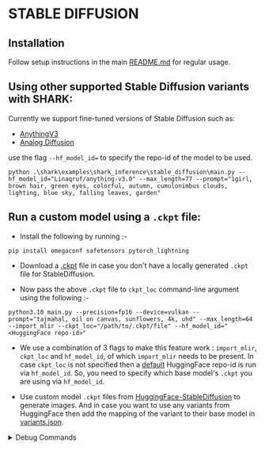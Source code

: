 # STABLE DIFFUSION

## Installation

Follow setup instructions in the main [README.md](https://github.com/nod-ai/SHARK#readme) for regular usage. 

 
## Using other supported Stable Diffusion variants with SHARK:

Currently we support fine-tuned versions of Stable Diffusion such as:
- [AnythingV3](https://huggingface.co/Linaqruf/anything-v3.0)
- [Analog Diffusion](https://huggingface.co/wavymulder/Analog-Diffusion)

use the flag `--hf_model_id=` to specify the repo-id of the model to be used.

```shell
python .\shark\examples\shark_inference\stable_diffusion\main.py --hf_model_id="Linaqruf/anything-v3.0" --max_length=77 --prompt="1girl, brown hair, green eyes, colorful, autumn, cumulonimbus clouds, lighting, blue sky, falling leaves, garden"
```

## Run a custom model using a `.ckpt` file:
* Install the following by running :-
```shell
pip install omegaconf safetensors pytorch_lightning
```
* Download a [.ckpt](https://huggingface.co/andite/anything-v4.0/resolve/main/anything-v4.0-pruned-fp32.ckpt) file in case you don't have a locally generated `.ckpt` file for StableDiffusion.

* Now pass the above `.ckpt` file to `ckpt_loc` command-line argument using the following :-
```shell
python3.10 main.py --precision=fp16 --device=vulkan --prompt="tajmahal, oil on canvas, sunflowers, 4k, uhd" --max_length=64 --import_mlir --ckpt_loc="/path/to/.ckpt/file" --hf_model_id="<HuggingFace repo-id>"
```
* We use a combination of 3 flags to make this feature work : `import_mlir`, `ckpt_loc` and `hf_model_id`, of which `import_mlir` needs to be present. In case `ckpt_loc` is not specified then a [default](https://huggingface.co/stabilityai/stable-diffusion-2-1-base) HuggingFace repo-id is run via `hf_model_id`. So, you need to specify which base model's `.ckpt` you are using via `hf_model_id`.

* Use custom model `.ckpt` files from [HuggingFace-StableDiffusion](https://huggingface.co/models?other=stable-diffusion) to generate images. And in case you want to use any variants from HuggingFace then add the mapping of the variant to their base model in [variants.json](https://github.com/nod-ai/SHARK/blob/main/shark/examples/shark_inference/stable_diffusion/resources/variants.json).




</details>
  <details>
  <summary>Debug Commands</summary>

## Debug commands and other advanced usage follows.

```shell
python main.py --precision="fp32"|"fp16" --device="cpu"|"cuda"|"vulkan" --import_mlir|--no-import_mlir --prompt "enter the text" 

```

## dump all dispatch .spv and isa using amdllpc

```shell
python main.py --precision="fp16" --device="vulkan" --iree-vulkan-target-triple=rdna3-unknown-linux --no-load_vmfb --dispatch_benchmarks="all" --dispatch_benchmarks_dir="SD_dispatches" --dump_isa
```

## Compile and save the .vmfb (using vulkan fp16 as an example):

```shell
python shark/examples/shark_inference/stable_diffusion/main.py --precision=fp16 --device=vulkan --steps=50 --save_vmfb
```

## Capture an RGP trace

```shell
python shark/examples/shark_inference/stable_diffusion/main.py --precision=fp16 --device=vulkan --steps=50 --save_vmfb --enable_rgp
```

## Run the vae module with iree-benchmark-module (NCHW, fp16, vulkan, for example):

```shell
iree-benchmark-module --module_file=/path/to/output/vmfb --entry_function=forward --device=vulkan --function_input=1x4x64x64xf16  
```

## Run the unet module with iree-benchmark-module (same config as above):
```shell
##if you want to use .npz inputs:
unzip ~/.local/shark_tank/<your unet>/inputs.npz

iree-benchmark-module --module_file=/path/to/output/vmfb --entry_function=forward --function_input=@arr_0.npy --function_input=1xf16 --function_input=@arr_2.npy --function_input=@arr_3.npy --function_input=@arr_4.npy  
```

</details>
